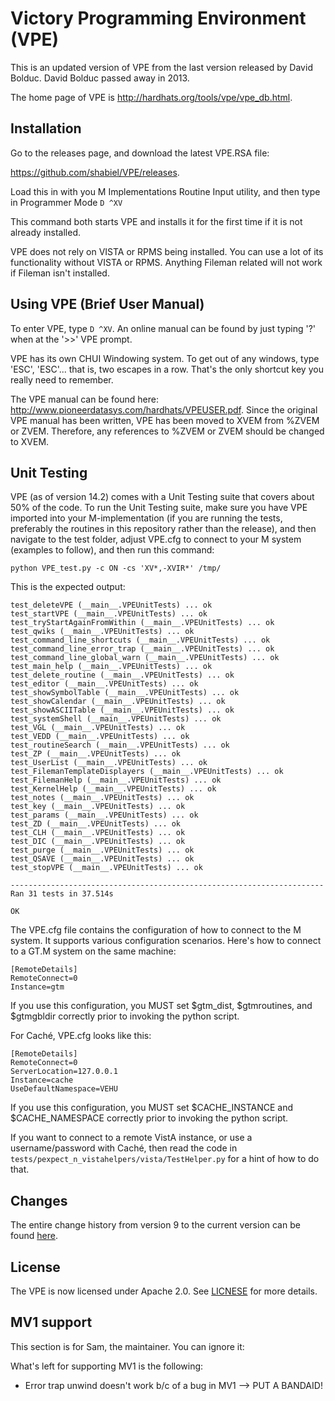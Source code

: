 # Victory Programming Environment (VPE)

This is an updated version of VPE from the last version released by David
Bolduc. David Bolduc passed away in 2013.

The home page of VPE is http://hardhats.org/tools/vpe/vpe_db.html.

## Installation
Go to the releases page, and download the latest VPE.RSA file:

https://github.com/shabiel/VPE/releases.

Load this in with you M Implementations Routine Input utility, and then type
in Programmer Mode `D ^XV`

This command both starts VPE and installs it for the first time if it is not
already installed.

VPE does not rely on VISTA or RPMS being installed. You can use a lot of its
functionality without VISTA or RPMS. Anything Fileman related will not work if
Fileman isn't installed.

## Using VPE (Brief User Manual)
To enter VPE, type `D ^XV`.  An online manual can be
found by just typing '?' when at the '>>' VPE prompt. 

VPE has its own CHUI Windowing system. To get out of any windows, type 'ESC',
'ESC'... that is, two escapes in a row. That's the only shortcut key you really
need to remember.

The VPE manual can be found here:
http://www.pioneerdatasys.com/hardhats/VPEUSER.pdf. Since the original VPE
manual has been written, VPE has been moved to XVEM from %ZVEM or ZVEM.
Therefore, any references to %ZVEM or ZVEM should be changed to XVEM.

## Unit Testing
VPE (as of version 14.2) comes with a Unit Testing suite that covers about 50%
of the code. To run the Unit Testing suite, make sure you have VPE imported into
your M-implementation (if you are running the tests, preferably the routines
in this repository rather than the release), and then navigate to the test
folder, adjust VPE.cfg to connect to your M system (examples to follow), and 
then run this command:

```
python VPE_test.py -c ON -cs 'XV*,-XVIR*' /tmp/
```

This is the expected output:
```
test_deleteVPE (__main__.VPEUnitTests) ... ok
test_startVPE (__main__.VPEUnitTests) ... ok
test_tryStartAgainFromWithin (__main__.VPEUnitTests) ... ok
test_qwiks (__main__.VPEUnitTests) ... ok
test_command_line_shortcuts (__main__.VPEUnitTests) ... ok
test_command_line_error_trap (__main__.VPEUnitTests) ... ok
test_command_line_global_warn (__main__.VPEUnitTests) ... ok
test_main_help (__main__.VPEUnitTests) ... ok
test_delete_routine (__main__.VPEUnitTests) ... ok
test_editor (__main__.VPEUnitTests) ... ok
test_showSymbolTable (__main__.VPEUnitTests) ... ok
test_showCalendar (__main__.VPEUnitTests) ... ok
test_showASCIITable (__main__.VPEUnitTests) ... ok
test_systemShell (__main__.VPEUnitTests) ... ok
test_VGL (__main__.VPEUnitTests) ... ok
test_VEDD (__main__.VPEUnitTests) ... ok
test_routineSearch (__main__.VPEUnitTests) ... ok
test_ZP (__main__.VPEUnitTests) ... ok
test_UserList (__main__.VPEUnitTests) ... ok
test_FilemanTemplateDisplayers (__main__.VPEUnitTests) ... ok
test_FilemanHelp (__main__.VPEUnitTests) ... ok
test_KernelHelp (__main__.VPEUnitTests) ... ok
test_notes (__main__.VPEUnitTests) ... ok
test_key (__main__.VPEUnitTests) ... ok
test_params (__main__.VPEUnitTests) ... ok
test_ZD (__main__.VPEUnitTests) ... ok
test_CLH (__main__.VPEUnitTests) ... ok
test_DIC (__main__.VPEUnitTests) ... ok
test_purge (__main__.VPEUnitTests) ... ok
test_QSAVE (__main__.VPEUnitTests) ... ok
test_stopVPE (__main__.VPEUnitTests) ... ok

----------------------------------------------------------------------
Ran 31 tests in 37.514s

OK
```

The VPE.cfg file contains the configuration of how to connect to the M system.
It supports various configuration scenarios. Here's how to connect to a GT.M
system on the same machine:

```
[RemoteDetails]
RemoteConnect=0
Instance=gtm
```

If you use this configuration, you MUST set $gtm_dist, $gtmroutines, and 
$gtmgbldir correctly prior to invoking the python script.

For Caché, VPE.cfg looks like this:
```
[RemoteDetails]
RemoteConnect=0
ServerLocation=127.0.0.1
Instance=cache
UseDefaultNamespace=VEHU
```

If you use this configuration, you MUST set $CACHE_INSTANCE and $CACHE_NAMESPACE
correctly prior to invoking the python script.

If you want to connect to a remote VistA instance, or use a username/password
with Caché, then read the code in `tests/pexpect_n_vistahelpers/vista/TestHelper.py`
for a hint of how to do that.

## Changes
The entire change history from version 9 to the current version can be found
[here](Changes.md).

## License
The VPE is now licensed under Apache 2.0. See [LICNESE](LICENSE) for more details.

## MV1 support
This section is for Sam, the maintainer. You can ignore it:

What's left for supporting MV1 is the following:
- Error trap unwind doesn't work b/c of a bug in MV1 --> PUT A BANDAID!
